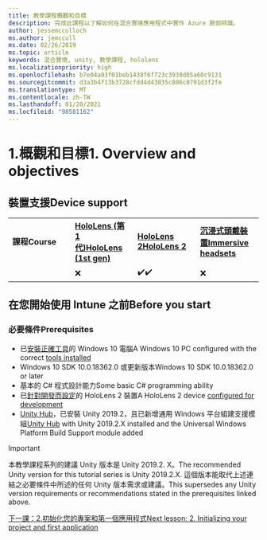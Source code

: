 ```yaml
---
title: 教學課程概觀和目標
description: 完成此課程以了解如何在混合實境應用程式中實作 Azure 臉部辨識。
author: jessemcculloch
ms.author: jemccull
ms.date: 02/26/2019
ms.topic: article
keywords: 混合實境, unity, 教學課程, hololens
ms.localizationpriority: high
ms.openlocfilehash: b7e04a03f01beb1438f6f723c3938d05a60c9131
ms.sourcegitcommit: d3a3b4f13b3728cfdd4d43035c806c0791d3f2fe
ms.translationtype: MT
ms.contentlocale: zh-TW
ms.lasthandoff: 01/20/2021
ms.locfileid: "98581162"
---
```

# <a name="1-overview-and-objectives"></a><span data-ttu-id="2d5c2-104">1.概觀和目標</span><span class="sxs-lookup"><span data-stu-id="2d5c2-104">1. Overview and objectives</span></span>

## <a name="device-support"></a><span data-ttu-id="2d5c2-105">裝置支援</span><span class="sxs-lookup"><span data-stu-id="2d5c2-105">Device support</span></span>

<table>
    <colgroup>
    <col width="25%" />
    <col width="25%" />
    <col width="25%" />
    <col width="25%" />
    </colgroup>
    <tr>
        <td><span data-ttu-id="2d5c2-106"><strong>課程</strong></span><span class="sxs-lookup"><span data-stu-id="2d5c2-106"><strong>Course</strong></span></span></td>
        <td><span data-ttu-id="2d5c2-107"><a href="/hololens/hololens1-hardware"><strong>HoloLens (第 1 代)</strong></a></span><span class="sxs-lookup"><span data-stu-id="2d5c2-107"><a href="/hololens/hololens1-hardware"><strong>HoloLens (1st gen)</strong></a></span></span></td>
        <td><span data-ttu-id="2d5c2-108"><a href="https://www.microsoft.com//hololens/hardware"><strong>HoloLens 2</strong></a></span><span class="sxs-lookup"><span data-stu-id="2d5c2-108"><a href="https://www.microsoft.com//hololens/hardware"><strong>HoloLens 2</strong></a></span></span></td>
        <td><span data-ttu-id="2d5c2-109"><a href="../../../discover/immersive-headset-hardware-details.md"><strong>沉浸式頭戴裝置</strong></a></span><span class="sxs-lookup"><span data-stu-id="2d5c2-109"><a href="../../../discover/immersive-headset-hardware-details.md"><strong>Immersive headsets</strong></a></span></span></td>
    </tr>
     <tr>
        <td></td>
        <td>❌</td>
        <td><span data-ttu-id="2d5c2-110">✔️</span><span class="sxs-lookup"><span data-stu-id="2d5c2-110">✔️</span></span></td>
        <td>❌</td>
    </tr>
</table>

## <a name="before-you-start"></a><span data-ttu-id="2d5c2-111">在您開始使用 Intune 之前</span><span class="sxs-lookup"><span data-stu-id="2d5c2-111">Before you start</span></span>

### <a name="prerequisites"></a><span data-ttu-id="2d5c2-112">必要條件</span><span class="sxs-lookup"><span data-stu-id="2d5c2-112">Prerequisites</span></span>

* <span data-ttu-id="2d5c2-113">已[安裝正確工具](../../install-the-tools.md)的 Windows 10 電腦</span><span class="sxs-lookup"><span data-stu-id="2d5c2-113">A Windows 10 PC configured with the correct [tools installed](../../install-the-tools.md)</span></span>
* <span data-ttu-id="2d5c2-114">Windows 10 SDK 10.0.18362.0 或更新版本</span><span class="sxs-lookup"><span data-stu-id="2d5c2-114">Windows 10 SDK 10.0.18362.0 or later</span></span>
* <span data-ttu-id="2d5c2-115">基本的 C# 程式設計能力</span><span class="sxs-lookup"><span data-stu-id="2d5c2-115">Some basic C# programming ability</span></span>
* <span data-ttu-id="2d5c2-116">已[針對開發而設定](../../platform-capabilities-and-apis/using-visual-studio.md#enabling-developer-mode)的 HoloLens 2 裝置</span><span class="sxs-lookup"><span data-stu-id="2d5c2-116">A HoloLens 2 device [configured for development](../../platform-capabilities-and-apis/using-visual-studio.md#enabling-developer-mode)</span></span>
* <span data-ttu-id="2d5c2-117"><a href="https://docs.unity3d.com/Manual/GettingStartedInstallingHub.html" target="_blank">Unity Hub</a>，已安裝 Unity 2019.2，且已新增通用 Windows 平台組建支援模組</span><span class="sxs-lookup"><span data-stu-id="2d5c2-117"><a href="https://docs.unity3d.com/Manual/GettingStartedInstallingHub.html" target="_blank">Unity Hub</a> with Unity 2019.2.X installed and the Universal Windows Platform Build Support module added</span></span>

> [!IMPORTANT]
> <span data-ttu-id="2d5c2-118">本教學課程系列的建議 Unity 版本是 Unity 2019.2. X。</span><span class="sxs-lookup"><span data-stu-id="2d5c2-118">The recommended Unity version for this tutorial series is Unity 2019.2.X.</span></span> <span data-ttu-id="2d5c2-119">這個版本能取代上述連結之必要條件中所述的任何 Unity 版本需求或建議。</span><span class="sxs-lookup"><span data-stu-id="2d5c2-119">This supersedes any Unity version requirements or recommendations stated in the prerequisites linked above.</span></span>

[<span data-ttu-id="2d5c2-120">下一課：2.初始化您的專案和第一個應用程式</span><span class="sxs-lookup"><span data-stu-id="2d5c2-120">Next lesson: 2. Initializing your project and first application</span></span>](./mr-learning-base-02.md)